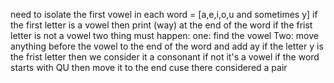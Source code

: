 need to isolate the first vowel in each word = [a,e,i,o,u and sometimes y]
if the first letter is a vowel then print (way) at the end of the word 
if the frist letter is not a vowel two thing must happen:
        one: find the vowel 
        Two: move anything before the vowel to the end of the word and add ay
if the letter y is the frist letter then we consider it a consonant if not it's a vowel
if the word starts with QU then move it to the end cuse there considered a pair
        